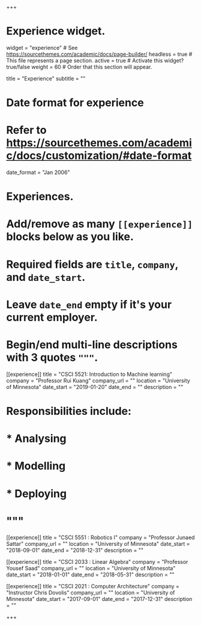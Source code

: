 +++
# Experience widget.
widget = "experience"  # See https://sourcethemes.com/academic/docs/page-builder/
headless = true  # This file represents a page section.
active = true  # Activate this widget? true/false
weight = 60  # Order that this section will appear.

title = "Experience"
subtitle = ""

# Date format for experience
#   Refer to https://sourcethemes.com/academic/docs/customization/#date-format
date_format = "Jan 2006"

# Experiences.
#   Add/remove as many `[[experience]]` blocks below as you like.
#   Required fields are `title`, `company`, and `date_start`.
#   Leave `date_end` empty if it's your current employer.
#   Begin/end multi-line descriptions with 3 quotes `"""`.
[[experience]]
  title = "CSCI 5521: Introduction to Machine learning"
  company = "Professor Rui Kuang"
  company_url = ""
  location = "University of Minnesota"
  date_start = "2019-01-20"
  date_end = ""
  description = ""
#  Responsibilities include:
  
#  * Analysing
#  * Modelling
#  * Deploying
#  """

[[experience]]
  title = "CSCI 5551 : Robotics I"
  company = "Professor Junaed Sattar"
  company_url = ""
  location = "University of Minnesota"
  date_start = "2018-09-01"
  date_end = "2018-12-31"
  description = ""


[[experience]]
  title = "CSCI 2033 : Linear Algebra"
  company = "Professor Yousef Saad"
  company_url = ""
  location = "University of Minnesota"
  date_start = "2018-01-01"
  date_end = "2018-05-31"
  description = ""


[[experience]]
  title = "CSCI 2021 : Computer Architecture"
  company = "Instructor Chris Dovolis"
  company_url = ""
  location = "University of Minnesota"
  date_start = "2017-09-01"
  date_end = "2017-12-31"
  description = ""

+++
